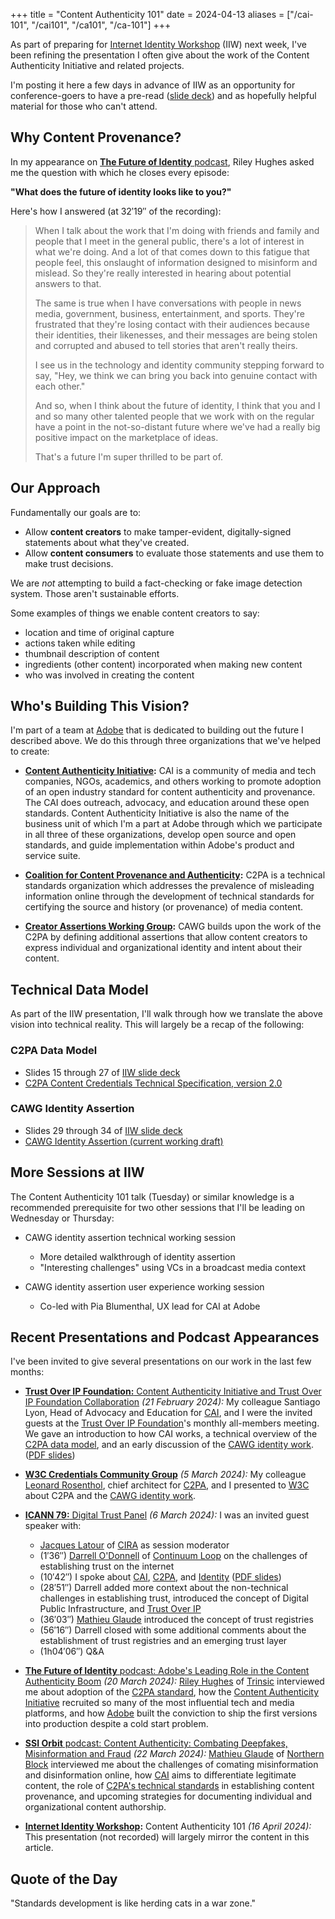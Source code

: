+++
title = "Content Authenticity 101"
date = 2024-04-13
aliases = ["/cai-101", "/cai101", "/ca101", "/ca-101"]
+++

As part of preparing for [Internet Identity Workshop](https://internetidentityworkshop.com) (IIW) next week, I've been refining the presentation I often give about the work of the Content Authenticity Initiative and related projects.

<!-- more -->

I'm posting it here a few days in advance of IIW as an opportunity for conference-goers to have a pre-read ([slide deck](./2024-04-16-iiw-cai-101.pdf)) and as hopefully helpful material for those who can't attend.

## Why Content Provenance?

In my appearance on [**The Future of Identity** podcast](https://www.buzzsprout.com/2132091/14725496-eric-scouten-adobe-s-leading-role-in-the-content-authenticity-boom), Riley Hughes asked me the question with which he closes every episode:

**"What does the future of identity looks like to you?"**

Here's how I answered (at 32′19″ of the recording):

> When I talk about the work that I'm doing with friends and family and people that I meet in the general public, there's a lot of interest in what we're doing. And a lot of that comes down to this fatigue that people feel, this onslaught of information designed to misinform and mislead. So they're really interested in hearing about potential answers to that.
>
> The same is true when I have conversations with people in news media, government, business, entertainment, and sports. They're frustrated that they're losing contact with their audiences because their identities, their likenesses, and their messages are being stolen and corrupted and abused to tell stories that aren't really theirs.
>
> I see us in the technology and identity community stepping forward to say, "Hey, we think we can bring you back into genuine contact with each other."
>
> And so, when I think about the future of identity, I think that you and I and so many other talented people that we work with on the regular have a point in the not-so-distant future where we've had a really big positive impact on the marketplace of ideas.
>
> That's a future I'm super thrilled to be part of.

## Our Approach

Fundamentally our goals are to:

* Allow **content creators** to make tamper-evident, digitally-signed statements about what they've created.
* Allow **content consumers** to evaluate those statements and use them to make trust decisions.

We are _not_ attempting to build a fact-checking or fake image detection system. Those aren't sustainable efforts.

Some examples of things we enable content creators to say:

* location and time of original capture
* actions taken while editing
* thumbnail description of content
* ingredients (other content) incorporated when making new content
* who was involved in creating the content

## Who's Building This Vision?

I'm part of a team at [Adobe](https://adobe.com) that is dedicated to building out the future I described above. We do this through three organizations that we've helped to create:

* **[Content Authenticity Initiative](https://contentauthenticity.org):** CAI is a community of media and tech companies, NGOs, academics, and others working to promote adoption of an open industry standard for content authenticity and provenance. The CAI does outreach, advocacy, and education around these open standards. Content Authenticity Initiative is also the name of the business unit of which I'm a part at Adobe through which we participate in all three of these organizations, develop open source and open standards, and guide implementation within Adobe's product and service suite.

* **[Coalition for Content Provenance and Authenticity](https://c2pa.org):** C2PA is a technical standards organization which addresses the prevalence of misleading information online through the development of technical standards for certifying the source and history (or provenance) of media content.

* **[Creator Assertions Working Group](https://creator-assertions.github.io):** CAWG builds upon the work of the C2PA by defining additional assertions that allow content creators to express individual and organizational identity and intent about their content.

## Technical Data Model

As part of the IIW presentation, I'll walk through how we translate the above vision into technical reality. This will largely be a recap of the following:

### C2PA Data Model

* Slides 15 through 27 of [IIW slide deck](./2024-04-16-iiw-cai-101.pdf)
* [C2PA Content Credentials Technical Specification, version 2.0](https://c2pa.org/specifications/specifications/2.0/specs/C2PA_Specification.html)

### CAWG Identity Assertion

* Slides 29 through 34 of [IIW slide deck](./2024-04-16-iiw-cai-101.pdf)
* [CAWG Identity Assertion (current working draft)](https://creator-assertions.github.io/identity/1.x-add-vc-v3/)

## More Sessions at IIW

The Content Authenticity 101 talk (Tuesday) or similar knowledge is a recommended prerequisite for two other sessions that I'll be leading on Wednesday or Thursday:

* CAWG identity assertion technical working session
  * More detailed walkthrough of identity assertion
  * "Interesting challenges" using VCs in a broadcast media context

* CAWG identity assertion user experience working session
  * Co-led with Pia Blumenthal, UX lead for CAI at Adobe

## Recent Presentations and Podcast Appearances

I've been invited to give several presentations on our work in the last few months:

* [**Trust Over IP Foundation:** Content Authenticity Initiative and Trust Over IP Foundation Collaboration](https://www.youtube.com/watch?v=pq_fFHMs7sQ) _(21 February 2024):_ My colleague Santiago Lyon, Head of Advocacy and Education for [CAI](https://contentauthenticity.org), and I were the invited guests at the [Trust Over IP Foundation](https://trustoverip.org)'s monthly all-members meeting. We gave an introduction to how CAI works, a technical overview of the [C2PA data model](https://c2pa.org/specifications/specifications/2.0/specs/C2PA_Specification.html), and an early discussion of the [CAWG identity work](https://creator-assertions.github.io/identity/1.x-add-vc-v3/). ([PDF slides](./2024-02-20-toip.pdf))

* [**W3C Credentials Community Group**](https://w3c-ccg.github.io/meetings/2024-03-05/) _(5 March 2024):_ My colleague [Leonard Rosenthol](https://www.linkedin.com/in/lrosenthol/), chief architect for [C2PA](https://www.linkedin.com/in/lrosenthol/), and I presented to [W3C](https://www.w3.org) about C2PA and the [CAWG identity work](https://creator-assertions.github.io/identity/1.x-add-vc-v3/).

* [**ICANN 79:** Digital Trust Panel](https://icann.zoom.us/rec/play/WT_3H1hiqsNjhETwphfZ0XotRoJ1NwMBdGCdsxVcgo_-UvucGFZ3HrqujbrC33k3DhUa-_1OKzunifs1._3gUlV0p-0ENqQOH?canPlayFromShare=true&from=share_recording_detail&startTime=1709745304000&componentName=rec-play&originRequestUrl=https%3A%2F%2Ficann.zoom.us%2Frec%2Fshare%2FtgQRWJcqsyp0QoTP_oZ3rq5mgqwPCiaWP2BVtGA5k4tOrZPcVZDOHeYx5NMnTQgh.qXXceOvRIMqBxhd0%3FstartTime%3D1709745304000) _(6 March 2024):_ I was an invited guest speaker with:
  * [Jacques Latour](https://www.linkedin.com/in/jacqueslatour/) of [CIRA](https://www.cira.ca) as session moderator
  * (1′36″) [Darrell O'Donnell](https://www.linkedin.com/in/darrellodonnell/) of [Continuum Loop](https://www.continuumloop.com) on the challenges of establishing trust on the internet
  * (10′42″) I spoke about [CAI](https://contentauthenticity.org), [C2PA](https://c2pa.org), and [Identity](https://creator-assertions.github.io/identity/1.x-add-vc-v3/) ([PDF slides](./2024-03-06-icann.pdf))
  * (28′51″) Darrell added more context about the non-technical challenges in establishing trust, introduced the concept of Digital Public Infrastructure, and [Trust Over IP](https://trustoverip.org)
  * (36′03″) [Mathieu Glaude](https://www.linkedin.com/in/mathieuglaude/) introduced the concept of trust registries
  * (56′16″) Darrell closed with some additional comments about the establishment of trust registries and an emerging trust layer
  * (1h04′06″) Q&A

* [**The Future of Identity** podcast: Adobe's Leading Role in the Content Authenticity Boom](https://www.buzzsprout.com/2132091/14725496-eric-scouten-adobe-s-leading-role-in-the-content-authenticity-boom) _(20 March 2024):_ [Riley Hughes](https://www.linkedin.com/in/rileyparkerhughes/) of [Trinsic](https://trinsic.id) interviewed me about adoption of the [C2PA standard](https://c2pa.org/specifications/specifications/2.0/specs/C2PA_Specification.html), how the [Content Authenticity Initiative](https://contentauthenticity.org) recruited so many of the most influential tech and media platforms, and how [Adobe](https://www.adobe.com/) built the conviction to ship the first versions into production despite a cold start problem.

* [**SSI Orbit** podcast: Content Authenticity: Combating Deepfakes, Misinformation and Fraud](https://www.youtube.com/watch?v=VnovH1Cxz8g) _(22 March 2024):_ [Mathieu Glaude](https://www.linkedin.com/in/mathieuglaude/) of [Northern Block](https://northernblock.io) interviewed me about the challenges of comating misinformation and disinformation online, how [CAI](https://contentauthenticity.org) aims to differentiate legitimate content, the role of [C2PA's technical standards](ttps://c2pa.org/specifications/specifications/2.0/specs/C2PA_Specification.html) in establishing content provenance, and upcoming strategies for documenting individual and organizational content authorship.

* **[Internet Identity Workshop](https://internetidentityworkshop.com):** Content Authenticity 101 _(16 April 2024):_ This presentation (not recorded) will largely mirror the content in this article.

## Quote of the Day

"Standards development is like herding cats in a war zone."

